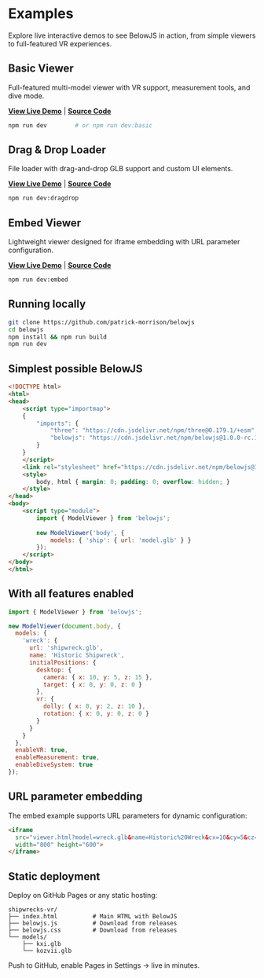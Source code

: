 # Examples

Explore live interactive demos to see BelowJS in action, from simple viewers to full-featured VR experiences.

## Basic Viewer
Full-featured multi-model viewer with VR support, measurement tools, and dive mode.

**[View Live Demo](https://patrick-morrison.github.io/belowjs/examples/basic/)** | **[Source Code](https://github.com/patrick-morrison/belowjs/tree/main/examples/basic)**

```bash
npm run dev        # or npm run dev:basic
```

## Drag & Drop Loader
File loader with drag-and-drop GLB support and custom UI elements.

**[View Live Demo](https://patrick-morrison.github.io/belowjs/examples/dragdrop/)** | **[Source Code](https://github.com/patrick-morrison/belowjs/tree/main/examples/dragdrop)**

```bash
npm run dev:dragdrop
```

## Embed Viewer
Lightweight viewer designed for iframe embedding with URL parameter configuration.

**[View Live Demo](https://patrick-morrison.github.io/belowjs/examples/embed/)** | **[Source Code](https://github.com/patrick-morrison/belowjs/tree/main/examples/embed)**

```bash
npm run dev:embed
```

## Running locally

```bash
git clone https://github.com/patrick-morrison/belowjs
cd belowjs
npm install && npm run build
npm run dev
```

## Simplest possible BelowJS

```html
<!DOCTYPE html>
<html>
<head>
    <script type="importmap">
    {
        "imports": {
            "three": "https://cdn.jsdelivr.net/npm/three@0.179.1/+esm",
            "belowjs": "https://cdn.jsdelivr.net/npm/belowjs@1.0.0-rc.1/dist/belowjs.js"
        }
    }
    </script>
    <link rel="stylesheet" href="https://cdn.jsdelivr.net/npm/belowjs@1.0.0-rc.1/dist/belowjs.css">
    <style>
        body, html { margin: 0; padding: 0; overflow: hidden; }
    </style>
</head>
<body>
    <script type="module">
        import { ModelViewer } from 'belowjs';
        
        new ModelViewer('body', {
            models: { 'ship': { url: 'model.glb' } }
        });
    </script>
</body>
</html>
```

## With all features enabled

```javascript
import { ModelViewer } from 'belowjs';

new ModelViewer(document.body, {
  models: {
    'wreck': {
      url: 'shipwreck.glb',
      name: 'Historic Shipwreck',
      initialPositions: {
        desktop: {
          camera: { x: 10, y: 5, z: 15 },
          target: { x: 0, y: 0, z: 0 }
        },
        vr: {
          dolly: { x: 0, y: 2, z: 10 },
          rotation: { x: 0, y: 0, z: 0 }
        }
      }
    }
  },
  enableVR: true,
  enableMeasurement: true,
  enableDiveSystem: true
});
```

## URL parameter embedding

The embed example supports URL parameters for dynamic configuration:

```html
<iframe 
  src="viewer.html?model=wreck.glb&name=Historic%20Wreck&cx=10&cy=5&cz=15"
  width="800" height="600">
</iframe>
```

## Static deployment

Deploy on GitHub Pages or any static hosting:

```
shipwrecks-vr/
├── index.html          # Main HTML with BelowJS
├── belowjs.js          # Download from releases
├── belowjs.css         # Download from releases
└── models/
    ├── kxi.glb
    └── kozvii.glb
```

Push to GitHub, enable Pages in Settings → live in minutes.

